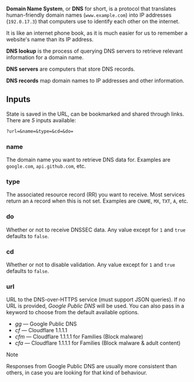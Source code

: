 **Domain Name System**, or **DNS** for short, is a protocol that translates human-friendly domain names (`www.example.com`) into IP addresses (`192.0.17.3`) that computers use to identify each other on the internet.

It is like an internet phone book, as it is much easier for us to remember a website's name than its IP address.

**DNS lookup** is the process of querying DNS servers to retrieve relevant information for a domain name.

**DNS servers** are computers that store DNS records.

**DNS records** map domain names to IP addresses and other information.

## Inputs

State is saved in the URL, can be bookmarked and shared through links. There are _5_ inputs available:

```txt
?url=&name=&type=&cd=&do=
```

### name

The domain name you want to retrieve DNS data for. Examples are `google.com`, `api.github.com`, etc.

### type

The associated resource record (RR) you want to receive. Most services return an `A` record when this is not set. Examples are `CNAME`, `MX`, `TXT`, `A`, etc.

### do

Whether or not to receive DNSSEC data. Any value except for `1` and `true` defaults to `false`.

### cd

Whether or not to disable validation. Any value except for `1` and `true` defaults to `false`.

### url

URL to the DNS-over-HTTPS service (must support JSON queries). If no URL is provided, _Google Public DNS_ will be used. You can also pass in a keyword to choose from the default available options.

- _gg_ — Google Public DNS
- _cf_ — Cloudflare 1.1.1.1
- _cfm_ — Cloudflare 1.1.1.1 for Families (Block malware)
- _cfa_ — Cloudflare 1.1.1.1 for Families (Block malware & adult content)

> [!NOTE]
>
> Responses from Google Public DNS are usually more consistent than others, in case you are looking for that kind of behaviour.
